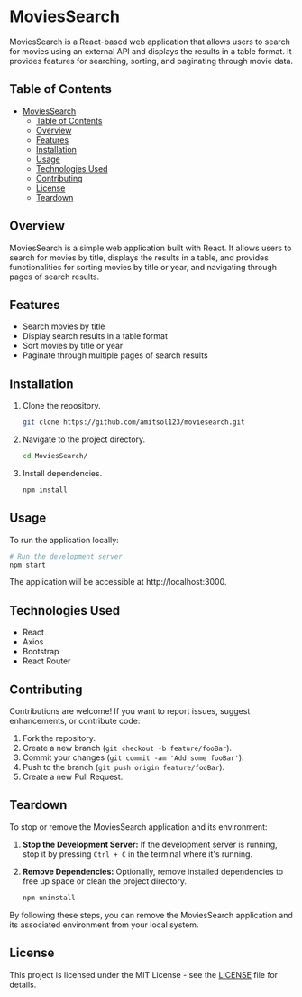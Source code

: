 # MoviesSearch

MoviesSearch is a React-based web application that allows users to search for movies using an external API and displays the results in a table format. It provides features for searching, sorting, and paginating through movie data.

## Table of Contents

- [MoviesSearch](#moviessearch)
    - [Table of Contents](#table-of-contents)
    - [Overview](#overview)
    - [Features](#features)
    - [Installation](#installation)
    - [Usage](#usage)
    - [Technologies Used](#technologies-used)
    - [Contributing](#contributing)
    - [License](#license)
    - [Teardown](#teardown)

## Overview

MoviesSearch is a simple web application built with React. It allows users to search for movies by title, displays the results in a table, and provides functionalities for sorting movies by title or year, and navigating through pages of search results.

## Features

- Search movies by title
- Display search results in a table format
- Sort movies by title or year
- Paginate through multiple pages of search results

## Installation

1. Clone the repository.
    ```bash
    git clone https://github.com/amitsol123/moviesearch.git
    ```
2. Navigate to the project directory.
    ```bash
    cd MoviesSearch/
    ```
3. Install dependencies.
    ```bash
    npm install
    ```

## Usage

To run the application locally:

```bash
# Run the development server
npm start
```
The application will be accessible at http://localhost:3000.

## Technologies Used

- React
- Axios
- Bootstrap
- React Router
## Contributing

Contributions are welcome! If you want to report issues, suggest enhancements, or contribute code:

1. Fork the repository.
2. Create a new branch (`git checkout -b feature/fooBar`).
3. Commit your changes (`git commit -am 'Add some fooBar'`).
4. Push to the branch (`git push origin feature/fooBar`).
5. Create a new Pull Request.

## Teardown

To stop or remove the MoviesSearch application and its environment:

1. **Stop the Development Server:** If the development server is running, stop it by pressing `Ctrl + C` in the terminal where it's running.

2. **Remove Dependencies:** Optionally, remove installed dependencies to free up space or clean the project directory.
    ```bash
    npm uninstall
    ```

By following these steps, you can remove the MoviesSearch application and its associated environment from your local system.

## License

This project is licensed under the MIT License - see the [LICENSE](LICENSE) file for details.

